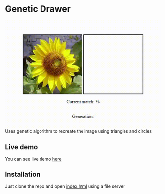 # Genetic Drawer
![demo](demo.gif)
Uses genetic algorithm to recreate the image using triangles and circles

## Live demo
You can see live demo [here](https://konradlinkowski.github.io/GeneticDrawer/)

## Installation
Just clone the repo and open [index.html](index.html) using a file server
